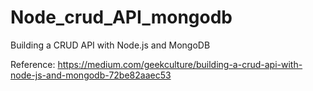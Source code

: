 # Node_crud_API_mongodb

Building a CRUD API with Node.js and MongoDB

  Reference: https://medium.com/geekculture/building-a-crud-api-with-node-js-and-mongodb-72be82aaec53
